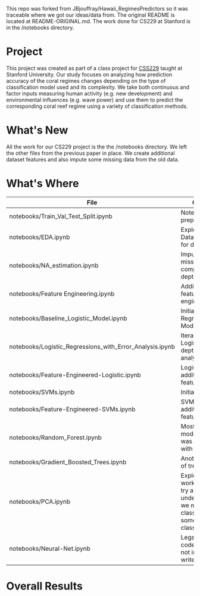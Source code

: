 This repo was forked from JBjouffray/Hawaii_RegimesPredictors so it was traceable where we got our ideas/data from.  The original README is located at README-ORIGINAL.md.  The work done for CS229 at Stanford is in the /notebooks directory.

# Project

This project was created as part of a class project for [CSS229](http://cs229.stanford.edu/) taught at Stanford University. Our study focuses on analyzing how prediction accuracy of the coral regimes changes depending on the type of classification model used and its complexity. We take both continuous and factor inputs measuring human activity (e.g. new development) and environmental influences (e.g. wave power) and use them to predict the corresponding coral reef regime using a variety of classification methods.

# What's New

All the work for our CS229 project is the the /notebooks directory.  We left the other files from the previous paper in place. We create additional dataset features and also impute some missing data from the old data.

# What's Where

| File  | Content |
| ------------- | ------------- |
| notebooks/Train_Val_Test_Split.ipynb | Notebook for prepating Data |
| notebooks/EDA.ipynb | Exploratory Data Analysis for dataset |
| notebooks/NA_estimation.ipynb | Imputation of missing data for complexity and depth|
| notebooks/Feature Engineering.ipynb | Additional features engineered |
| notebooks/Baseline_Logistic_Model.ipynb | Initial Logistic Regression Model |
| notebooks/Logistic_Regressions_with_Error_Analysis.ipynb | Iterations on Logistic with in depth error analysis|
| notebooks/Feature-Engineered-Logistic.ipynb	| Logisic with additional features added |
| notebooks/SVMs.ipynb | Initial SVMs |
| notebooks/Feature-Engineered-SVMs.ipynb | SVM with additional features |
| notebooks/Random_Forest.ipynb | Most sucessful model which was also run with test set |
| notebooks/Gradient_Boosted_Trees.ipynb | Another variant of tree explored |
| notebooks/PCA.ipynb | Exploratory work on data to try and understand why we might not be classifying some classescorrectly |
| notebooks/Neural-Net.ipynb| Legacy NN code that was not included in write-up |



# Overall Results
